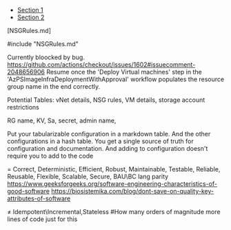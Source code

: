 * [Section 1](VMs.md)
* [Section 2](NSGRules.md)


[NSGRules.md]

#include "NSGRules.md"



Currently bloocked by bug.
https://github.com/actions/checkout/issues/1602#issuecomment-2048656906
Resume once the 'Deploy Virtual machines' step in the 'AzPSImageInfraDeploymentWithApproval' workflow populates the resource group name in the end correctly.

 
Potential Tables: vNet details, NSG rules, VM details, storage account restrictions

RG name, KV, Sa, secret, admin name, 

Put your tabularizable configuration in a markdown table. And the other configurations in a hash table.
You get a single source of truth for configuration and documentation.
And adding to configuration doesn't require you to add to the code

= Correct, Deterministic, Efficient, Robust, Maintainable, Testable, Reliable, Reusable, Flexible, Scalable, Secure, BAU\BC lang parity
https://www.geeksforgeeks.org/software-engineering-characteristics-of-good-software
https://biosistemika.com/blog/dont-save-on-quality-key-attributes-of-software

≠ Idempotent\Incremental,Stateless  #How many orders of magnitude more lines of code just for this